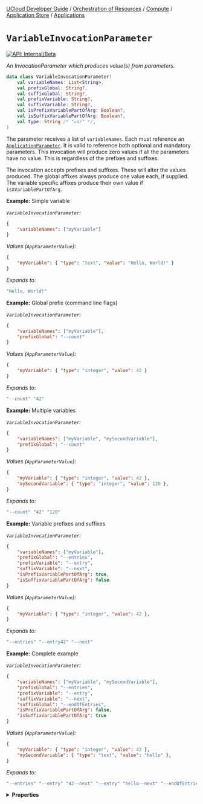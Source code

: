 [UCloud Developer Guide](/docs/developer-guide/README.md) / [Orchestration of Resources](/docs/developer-guide/orchestration/README.md) / [Compute](/docs/developer-guide/orchestration/compute/README.md) / [Application Store](/docs/developer-guide/orchestration/compute/appstore/README.md) / [Applications](/docs/developer-guide/orchestration/compute/appstore/apps.md)

# `VariableInvocationParameter`


[![API: Internal/Beta](https://img.shields.io/static/v1?label=API&message=Internal/Beta&color=red&style=flat-square)](/docs/developer-guide/core/api-conventions.md)


_An InvocationParameter which produces value(s) from parameters._

```kotlin
data class VariableInvocationParameter(
    val variableNames: List<String>,
    val prefixGlobal: String?,
    val suffixGlobal: String?,
    val prefixVariable: String?,
    val suffixVariable: String?,
    val isPrefixVariablePartOfArg: Boolean?,
    val isSuffixVariablePartOfArg: Boolean?,
    val type: String /* "var" */,
)
```
The parameter receives a list of `variableNames`. Each must reference an [`ApplicationParameter`](/docs/reference/dk.sdu.cloud.app.store.api.ApplicationParameter.md). It is 
valid to reference both optional and mandatory parameters. This invocation will produce zero values if all the 
parameters have no value. This is regardless of the prefixes and suffixes.

The invocation accepts prefixes and suffixes. These will alter the values produced. The global affixes always 
produce one value each, if supplied. The variable specific affixes produce their own value if 
`isXVariablePartOfArg`.

__Example:__ Simple variable

_`VariableInvocationParameter`:_

```json
{
    "variableNames": ["myVariable"]
}
```

_Values (`AppParameterValue`):_

```json
{
    "myVariable": { "type": "text", "value": "Hello, World!" }
}
```

_Expands to:_

```bash
"Hello, World!"
```

__Example:__ Global prefix (command line flags)

_`VariableInvocationParameter`:_

```json
{
    "variableNames": ["myVariable"],
    "prefixGlobal": "--count"
}
```

_Values (`AppParameterValue`):_

```json
{
    "myVariable": { "type": "integer", "value": 42 }
}
```

_Expands to:_

```bash
"--count" "42"
```

__Example:__ Multiple variables

_`VariableInvocationParameter`:_

```json
{
    "variableNames": ["myVariable", "mySecondVariable"],
    "prefixGlobal": "--count"
}
```

_Values (`AppParameterValue`):_

```json
{
    "myVariable": { "type": "integer", "value": 42 },
    "mySecondVariable": { "type": "integer", "value": 120 },
}
```

_Expands to:_

```bash
"--count" "42" "120"
```

__Example:__ Variable prefixes and suffixes

_`VariableInvocationParameter`:_

```json
{
    "variableNames": ["myVariable"],
    "prefixGlobal": "--entries",
    "prefixVariable": "--entry",
    "suffixVariable": "--next",
    "isPrefixVariablePartOfArg": true,
    "isSuffixVariablePartOfArg": false
}
```

_Values (`AppParameterValue`):_

```json
{
    "myVariable": { "type": "integer", "value": 42 },
}
```

_Expands to:_

```bash
"--entries" "--entry42" "--next"
```

__Example:__ Complete example

_`VariableInvocationParameter`:_

```json
{
    "variableNames": ["myVariable", "mySecondVariable"],
    "prefixGlobal": "--entries",
    "prefixVariable": "--entry",
    "suffixVariable": "--next",
    "suffixGlobal": "--endOfEntries",
    "isPrefixVariablePartOfArg": false,
    "isSuffixVariablePartOfArg": true
}
```

_Values (`AppParameterValue`):_

```json
{
    "myVariable": { "type": "integer", "value": 42 },
    "mySecondVariable": { "type": "text", "value": "hello" },
}
```

_Expands to:_

```bash
"--entries" "--entry" "42--next" "--entry" "hello--next" "--endOfEntries"
```

<details>
<summary>
<b>Properties</b>
</summary>

<details>
<summary>
<code>variableNames</code>: <code><code><a href='https://kotlinlang.org/api/latest/jvm/stdlib/kotlin.collections/-list/'>List</a>&lt;<a href='https://kotlinlang.org/api/latest/jvm/stdlib/kotlin/-string/'>String</a>&gt;</code></code>
</summary>





</details>

<details>
<summary>
<code>prefixGlobal</code>: <code><code><a href='https://kotlinlang.org/api/latest/jvm/stdlib/kotlin/-string/'>String</a>?</code></code>
</summary>





</details>

<details>
<summary>
<code>suffixGlobal</code>: <code><code><a href='https://kotlinlang.org/api/latest/jvm/stdlib/kotlin/-string/'>String</a>?</code></code>
</summary>





</details>

<details>
<summary>
<code>prefixVariable</code>: <code><code><a href='https://kotlinlang.org/api/latest/jvm/stdlib/kotlin/-string/'>String</a>?</code></code>
</summary>





</details>

<details>
<summary>
<code>suffixVariable</code>: <code><code><a href='https://kotlinlang.org/api/latest/jvm/stdlib/kotlin/-string/'>String</a>?</code></code>
</summary>





</details>

<details>
<summary>
<code>isPrefixVariablePartOfArg</code>: <code><code><a href='https://kotlinlang.org/api/latest/jvm/stdlib/kotlin/-boolean/'>Boolean</a>?</code></code>
</summary>





</details>

<details>
<summary>
<code>isSuffixVariablePartOfArg</code>: <code><code><a href='https://kotlinlang.org/api/latest/jvm/stdlib/kotlin/-boolean/'>Boolean</a>?</code></code>
</summary>





</details>

<details>
<summary>
<code>type</code>: <code><code>String /* "var" */</code></code> The type discriminator
</summary>

[![API: Stable](https://img.shields.io/static/v1?label=API&message=Stable&color=green&style=flat-square)](/docs/developer-guide/core/api-conventions.md)




</details>



</details>


